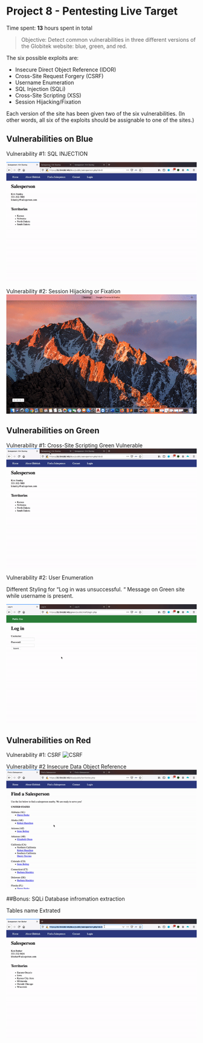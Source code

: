 
# Project 8 - Pentesting Live Target

Time spent: **13** hours spent in total

> Objective: Detect common vulnerabilities in three different versions of the Globitek website: blue, green, and red.

The six possible exploits are:
* Insecure Direct Object Reference (IDOR)
* Cross-Site Request Forgery (CSRF)
* Username Enumeration
* SQL Injection (SQLi)
* Cross-Site Scripting (XSS)
* Session Hijacking/Fixation

Each version of the site has been given two of the six vulnerabilities. (In other words, all six of the exploits should be assignable to one of the sites.)

## Vulnerabilities on Blue

Vulnerability #1: 
SQL INJECTION

![SQL Injection](https://github.com/saroze13/Week-8/blob/master/SQLi.gif)







Vulnerability #2: 
Session Hijacking or Fixation 
![Session Hijacking/Fixation](https://github.com/saroze13/Week-8/blob/master/Session%20Hijacking.gif)






## Vulnerabilities on Green

Vulnerability #1: 
Cross-Site Scripting Green Vulnerable
![SQL Injection](https://github.com/saroze13/Week-8/blob/master/SQLi.gif)








Vulnerability #2: 
User Enumeration

Different Styling for “Log in was unsuccessful.
“ Message on Green site while username is present.



![User enumeration](https://github.com/saroze13/Week-8/blob/master/User%20Enumuration.gif)




## Vulnerabilities on Red
Vulnerability #1:
CSRF
![CSRF](https://github.com/saroze13/Week-8/blob/master/CSRF.gif)





Vulnerability #2 
Insecure Data Object Reference
![Insecure Data Object Reference](https://github.com/saroze13/Week-8/blob/master/IDOR.gif)






##Bonus: SQLi Database infromation extraction 

Tables name Extrated 


![SQL Injection Bonus](https://github.com/saroze13/Week-8/blob/master/SQLi%20Bonus.gif)
